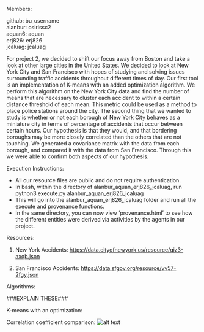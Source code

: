 Members:

github: bu_username<br />
alanbur: osirissc2<br />
aquan6: aquan<br />
erj826: erj826<br />
jcaluag: jcaluag<br />

For project 2, we decided to shift our focus away from Boston and take a look at other large cities in the United States. We decided to look at New York City and San Francisco with hopes of studying and solving issues surrounding traffic accidents throughout different times of day. Our first tool is an implementation of K-means with an added optimization algorithm. We perform this algorithm on the New York City data and find the number of means that are necessary to cluster each accident to within a certain distance threshold of each mean. This metric could be used as a method to place police stations around the city. The second thing that we wanted to study is whether or not each borough of New York City behaves as a miniature city in terms of percentage of accidents that occur between certain hours. Our hypothesis is that they would, and that bordering boroughs may be more closely correlated than the others that are not touching. We generated a covariance matrix with the data from each borough, and compared it with the data from San Francisco. Through this we were able to confirm both aspects of our hypothesis.   


Execution Instructions:

* All our resource files are public and do not require authentication. 
* In bash, within the directory of alanbur_aquan_erj826_jcaluag, run python3 execute.py alanbur_aquan_erj826_jcaluag 
* This will go into the alanbur_aquan_erj826_jcaluag folder and run all the execute and provenance functions. 
* In the same directory, you can now view ‘provenance.html’ to see how the different entities were derived via activities by the agents in our project.


Resources:

1. New York Accidents: https://data.cityofnewyork.us/resource/qiz3-axqb.json

2. San Francisco Accidents: https://data.sfgov.org/resource/vv57-2fgy.json


Algorithms:

###EXPLAIN THESE###

K-means with an optimization:

Correlation coefficient comparison:
![alt text](https://github.com/aquan6/course-2017-fal-proj/blob/master/alanbur_aquan_erj826_jcaluag/covTable.jpeg)
